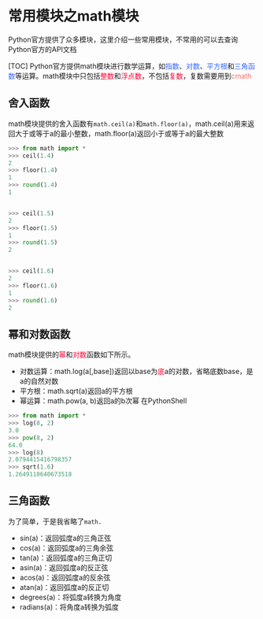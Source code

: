 # 常用模块之math模块
Python官方提供了众多模块，这里介绍一些常用模块，不常用的可以去查询Python官方的API文档

[TOC]
Python官方提供math模块进行数学运算，如<font color=#3366FF>指数</font>、<font color=#3366FF>对数</font>、<font color=#3366FF>平方根</font>和<font color=#3366FF>三角函数</font>等运算。math模块中只包括<font color=#FF0033>整数</font>和<font color=#FF0033>浮点数</font>，不包括<font color=#FF0033>复数</font>，复数需要用到<font color=#FF6666>cmath</font>

## 舍入函数

math模块提供的舍入函数有`math.ceil(a)`和`math.floor(a)`，math.ceil(a)用来返回大于或等于a的最小整数，math.floor(a)返回小于或等于a的最大整数

```python
>>> from math import *
>>> ceil(1.4)
2
>>> floor(1.4)
1
>>> round(1.4)
1


>>> ceil(1.5)
2
>>> floor(1.5)
1
>>> round(1.5)
2


>>> ceil(1.6)
2
>>> floor(1.6)
1
>>> round(1.6)
2
```
## 幂和对数函数
math模块提供的<font color=#FF0033>幂</font>和<font color=#FF0033>对数</font>函数如下所示。

+ 对数运算：math.log(a[,base])返回以base为<font color=#FF0033>底</font>a的对数，省略底数base，是a的自然对数
+ 平方根：math.sqrt(a)返回a的平方根
+ 幂运算：math.pow(a, b)返回a的b次幂
在PythonShell
```python
>>> from math import *
>>> log(8, 2)
3.0
>>> pow(8, 2)
64.0
>>> log(8)
2.0794415416798357
>>> sqrt(1.6)
1.2649110640673518
```
## 三角函数
为了简单，于是我省略了`math.`

+ sin(a)：返回弧度a的三角正弦
+ cos(a)：返回弧度a的三角余弦
+ tan(a)：返回弧度a的三角正切
+ asin(a)：返回弧度a的反正弦
+ acos(a)：返回弧度a的反余弦
+ atan(a)：返回弧度a的反正切
+ degrees(a)：将弧度a转换为角度
+ radians(a)：将角度a转换为弧度